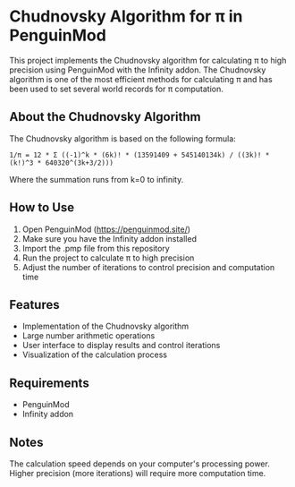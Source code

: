 # Chudnovsky Algorithm for π in PenguinMod

This project implements the Chudnovsky algorithm for calculating π to high precision using PenguinMod with the Infinity addon. The Chudnovsky algorithm is one of the most efficient methods for calculating π and has been used to set several world records for π computation.

## About the Chudnovsky Algorithm

The Chudnovsky algorithm is based on the following formula:

```
1/π = 12 * Σ ((-1)^k * (6k)! * (13591409 + 545140134k) / ((3k)! * (k!)^3 * 640320^(3k+3/2)))
```

Where the summation runs from k=0 to infinity.

## How to Use

1. Open PenguinMod (https://penguinmod.site/)
2. Make sure you have the Infinity addon installed
3. Import the .pmp file from this repository
4. Run the project to calculate π to high precision
5. Adjust the number of iterations to control precision and computation time

## Features

- Implementation of the Chudnovsky algorithm
- Large number arithmetic operations
- User interface to display results and control iterations
- Visualization of the calculation process

## Requirements

- PenguinMod
- Infinity addon

## Notes

The calculation speed depends on your computer's processing power. Higher precision (more iterations) will require more computation time.